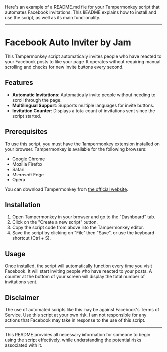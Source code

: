 Here's an example of a README.md file for your Tampermonkey script that automates Facebook invitations. This README explains how to install and use the script, as well as its main functionality.

---

# Facebook Auto Inviter by Jam

This Tampermonkey script automatically invites people who have reacted to your Facebook posts to like your page. It operates without requiring manual scrolling and checks for new invite buttons every second.

## Features

- **Automatic Invitations**: Automatically invite people without needing to scroll through the page.
- **Multilingual Support**: Supports multiple languages for invite buttons.
- **Invitation Counter**: Displays a total count of invitations sent since the script started.

## Prerequisites

To use this script, you must have the Tampermonkey extension installed on your browser. Tampermonkey is available for the following browsers:

- Google Chrome
- Mozilla Firefox
- Safari
- Microsoft Edge
- Opera

You can download Tampermonkey from [the official website](https://www.tampermonkey.net/).

## Installation

1. Open Tampermonkey in your browser and go to the "Dashboard" tab.
2. Click on the "Create a new script" button.
3. Copy the script code from above into the Tampermonkey editor.
4. Save the script by clicking on "File" then "Save", or use the keyboard shortcut (Ctrl + S).

## Usage

Once installed, the script will automatically function every time you visit Facebook. It will start inviting people who have reacted to your posts. A counter at the bottom of your screen will display the total number of invitations sent.

## Disclaimer

The use of automated scripts like this may be against Facebook's Terms of Service. Use this script at your own risk. I am not responsible for any actions that Facebook may take in response to the use of this script.

---

This README provides all necessary information for someone to begin using the script effectively, while understanding the potential risks associated with it.
